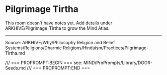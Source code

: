 # Pilgrimage Tirtha

This room doesn't have notes yet. Add details under ARKHIVE/Pilgrimage_Tirtha to grow the Mind Atlas.

---
Source: ARKHIVE/Why/Philosophy Religion and Belief Systems/Religions/Dharmic Religions/Hinduism/Practices/Pilgrimage-Tirtha.md

/// === PROPROMPT:BEGIN ===
see: MIND/ProPrompts/Library/DOOR-Seeds.md
/// === PROPROMPT:END ===
